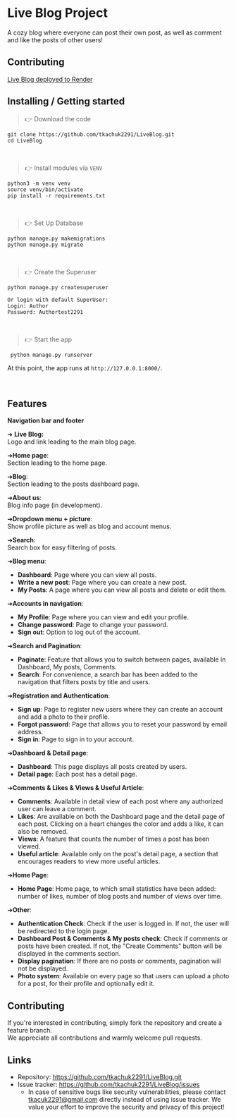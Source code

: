 # Live Blog Project

A cozy blog where everyone can post their own post,
as well as comment and like the posts of other users!
## Contributing
[Live Blog deployed to Render](https://github.com/tkachuk2291/LiveBlog)


## Installing / Getting started

> 👉 Download the code  

```shell
git clone https://github.com/tkachuk2291/LiveBlog.git
cd LiveBlog
```

<br />

> 👉 Install modules via `VENV`  

```shell
python3 -m venv venv
source venv/bin/activate
pip install -r requirements.txt
```

<br />

> 👉 Set Up Database

```shell
python manage.py makemigrations
python manage.py migrate
```

<br />

> 👉 Create the Superuser

```shell
python manage.py createsuperuser 
```
```
Or login with default SuperUser:  
Login: Author
Password: Authortest2291
```
<br />

> 👉 Start the app

```shell
 python manage.py runserver
```

At this point, the app runs at `http://127.0.0.1:8000/`. 

<br />


## Features

**Navigation bar and footer**

➜ **Live Blog:**  
Logo and link leading to the main blog page.  

➜**Home page**:   
Section leading to the home page.  

➜**Blog**:   
Section leading to the posts dashboard page.  

➜**About us**:  
Blog info page (in development).  

➜**Dropdown menu + picture**:   
Show profile picture as well as blog and account menus.  

➜**Search**:   
Search box for easy filtering of posts.  

➜**Blog menu**:  
- **Dashboard**: Page where you can view all posts.  
- **Write a new post**: Page where you can create a new post.  
- **My Posts**: A page where you can view all posts and delete or edit them.  

➜**Accounts in navigation**:  
- **My Profile**: Page where you can view and edit your profile.  
- **Change password**: Page to change your password.  
- **Sign out**: Option to log out of the account.  

➜**Search and Pagination**:  
- **Paginate**: Feature that allows you to switch between pages, available in Dashboard, My posts, Comments.  
- **Search**: For convenience, a search bar has been added to the navigation that filters posts by title and users.  

➜**Registration and Authentication**:  
- **Sign up**: Page to register new users where they can create an account and add a photo to their profile.  
- **Forgot password**: Page that allows you to reset your password by email address.  
- **Sign in**: Page to sign in to your account.  

➜**Dashboard & Detail page**:  
- **Dashboard**: This page displays all posts created by users.  
- **Detail page**: Each post has a detail page.  

➜**Comments & Likes & Views & Useful Article**:  
- **Comments**: Available in detail view of each post where any authorized user can leave a comment.  
- **Likes**: Are available on both the Dashboard page and the detail page of each post. Clicking on a heart changes the color and adds a like, it can also be removed.  
- **Views**: A feature that counts the number of times a post has been viewed.  
- **Useful article**: Available only on the post's detail page, a section that encourages readers to view more useful articles.  

➜**Home Page**:  
- **Home Page**: Home page, to which small statistics have been added: number of likes, number of blog posts and number of views over time.  

➜**Other**:  
- **Authentication Check**: Check if the user is logged in. If not, the user will be redirected to the login page.  
- **Dashboard Post & Comments & My posts check**: Check if comments or posts have been created. If not, the "Create Comments" button will be displayed in the comments section.  
- **Display pagination**: If there are no posts or comments, pagination will not be displayed.  
- **Photo system**: Available on every page so that users can upload a photo for a post, for their profile and optionally edit it.  


## Contributing

If you're interested in contributing, simply fork the repository and create a feature branch.  
We appreciate all contributions and warmly welcome pull requests.  

## Links

- Repository: https://github.com/tkachuk2291/LiveBlog.git
- Issue tracker: https://github.com/tkachuk2291/LiveBlog/issues
  - In case of sensitive bugs like security vulnerabilities, please contact
    tkacuk2291@gmail.com directly instead of using issue tracker. We value your effort
    to improve the security and privacy of this project!

  
